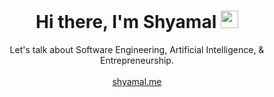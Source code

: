 <h1 align="center">
   Hi there, I'm Shyamal
   <img src="https://media.giphy.com/media/hvRJCLFzcasrR4ia7z/giphy.gif" width="28">
</h1>
<p align = "center">
   Let's talk about Software Engineering, Artificial Intelligence, &amp; Entrepreneurship. <br/><br/>
   <a align = "center" href="https://shyamal.me">shyamal.me</a>
</p>
